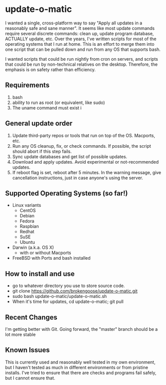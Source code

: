 # update-o-matic

I wanted a single, cross-platform way to say "Apply all updates in a reasonably
safe and sane manner".  It seems like most update commands require several
discrete commands: clean up, update program database, ACTUALLY update, etc.
Over the years, I've written scripts for most of the
operating systems that I run at home. This is an effort to merge them into
one script that can be pulled down and run from any OS that supports bash.

I wanted scripts that could be run nightly from cron on servers, and scripts
that could be run by non-technical relatives on the desktop. Therefore, the
emphasis is on safety rather than efficiency.


## Requirements
1. bash
2. ability to run as root (or equivalent, like sudo)
3. The uname command must exist
i

## General update order
1. Update third-party repos or tools that run on top of the OS. Macports, etc.
2. Run any OS cleanup, fix, or check commands. If possible, the script should
   abort if this step fails.
3. Sync update databases and get list of possible updates.
4. Download and apply updates. Avoid experimental or not-recommended updates.
5. If reboot flag is set, reboot after 5 minutes. In the warning message,
   give cancellation instructions, just in case anyone's using the server.


## Supported Operating Systems (so far!)
* Linux variants
  * CentOS
  * Debian
  * Fedora
  * Raspbian
  * Redhat
  * SuSE
  * Ubuntu
* Darwin (a.k.a. OS X)
  * with or without Macports
* FreeBSD with Ports and bash installed


## How to install and use
* go to whatever directory you use to store source code.
* git clone https://github.com/brokengoose/update-o-matic.git
* sudo bash update-o-matic/update-o-matic.sh
* When it's time for updates, cd update-o-matic; git pull

## Recent Changes

I'm getting better with Git. Going forward, the "master" branch should be a lot more stable


## Known Issues

This is currently used and reasonably well tested in my own environment, but
I haven't tested as much in different environments or from pristine installs.
I've tried to ensure that there are checks and programs fail safely, but
I cannot ensure that.

